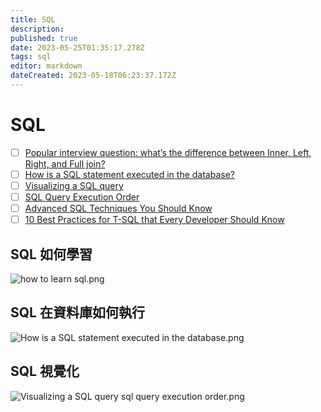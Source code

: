 ```yaml
---
title: SQL
description: 
published: true
date: 2023-05-25T01:35:17.278Z
tags: sql
editor: markdown
dateCreated: 2023-05-18T06:23:37.172Z
---
```


# SQL
- [ ] [Popular interview question: what’s the difference between Inner, Left, Right, and Full join?](https://blog.bytebytego.com/p/new-system-design-youtube-channel?utm_source=profile&utm_medium=reader2)
- [ ] [How is a SQL statement executed in the database?](https://blog.bytebytego.com/p/ep20-how-sql-works-under-the-hood?utm_source=profile&utm_medium=reader2)
- [ ] [Visualizing a SQL query](https://blog.bytebytego.com/p/ep50-visualizing-a-sql-query?utm_source=profile&utm_medium=reader2)
- [ ] [SQL Query Execution Order](https://www.youtube.com/watch?v=BHwzDmr6d7s&ab_channel=ByteByteGo&loop=0)
- [ ] [Advanced SQL Techniques You Should Know](https://medium.com/@atakankorez/advanced-sql-techniques-you-should-know-66f7d3ac638f)
- [ ] [10 Best Practices for T-SQL that Every Developer Should Know](https://medium.com/@atakankorez/10-best-practices-for-t-sql-that-every-developer-should-know-5177e1548274)

## SQL 如何學習
![how to learn sql.png](http://192.168.25.60:8000/files/file_storage/96c405cf.png)

## SQL 在資料庫如何執行
![How is a SQL statement executed in the database.png](http://192.168.25.60:8000/files/file_storage/e78e245f.png)

## SQL 視覺化
![Visualizing a SQL query sql query execution order.png](http://192.168.25.60:8000/files/file_storage/8324bb66.png)


